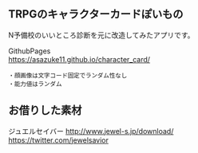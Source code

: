 ## TRPGのキャラクターカードぽいもの  
N予備校のいいところ診断を元に改造してみたアプリです。  
  
GithubPages  
https://asazuke11.github.io/character_card/
```
・顔画像は文字コード固定でランダム性なし
・能力値はランダム
```

お借りした素材  
---
ジュエルセイバー
http://www.jewel-s.jp/download/  
https://twitter.com/jewelsavior
